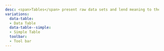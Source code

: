 ```yaml
---
desc: <span>Tables</span> present raw data sets and lend meaning to the data, while maintaining that the data is readable, scannable, and easily comparable.
variations:
  data-table:
  - Data Table
  data-table--simple:
  - Simple Table
  toolbar:
  - Tool bar
---
```

